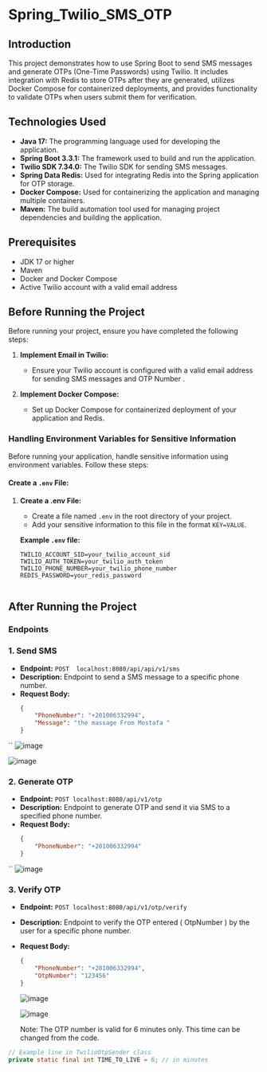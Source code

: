 # Spring_Twilio_SMS_OTP

## Introduction
This project demonstrates how to use Spring Boot to send SMS messages and generate OTPs (One-Time Passwords) using Twilio. It includes integration with Redis to store OTPs after they are generated, utilizes Docker Compose for containerized deployments, and provides functionality to validate OTPs when users submit them for verification.


## Technologies Used

- **Java 17:** The programming language used for developing the application.
- **Spring Boot 3.3.1:** The framework used to build and run the application.
- **Twilio SDK 7.34.0:** The Twilio SDK for sending SMS messages.
- **Spring Data Redis:** Used for integrating Redis into the Spring application for OTP storage.
- **Docker Compose:** Used for containerizing the application and managing multiple containers.
- **Maven:** The build automation tool used for managing project dependencies and building the application.


## Prerequisites
- JDK 17 or higher
- Maven
- Docker and Docker Compose
- Active Twilio account with a valid email address

## Before Running the Project

Before running your project, ensure you have completed the following steps:

1. **Implement Email in Twilio:**
   - Ensure your Twilio account is configured with a valid email address for sending SMS messages and OTP Number .

2. **Implement Docker Compose:**
   - Set up Docker Compose for containerized deployment of your application and Redis.

### Handling Environment Variables for Sensitive Information

Before running your application, handle sensitive information using environment variables. Follow these steps:

#### Create a `.env` File:

1. **Create a .env File:**
   - Create a file named `.env` in the root directory of your project.
   - Add your sensitive information to this file in the format `KEY=VALUE`.

   **Example `.env` file:**
   ```plaintext
   TWILIO_ACCOUNT_SID=your_twilio_account_sid
   TWILIO_AUTH_TOKEN=your_twilio_auth_token
   TWILIO_PHONE_NUMBER=your_twilio_phone_number
   REDIS_PASSWORD=your_redis_password


## After Running the Project

### Endpoints

### 1. Send SMS

- **Endpoint:** `POST  localhost:8080/api/api/v1/sms`
- **Description:** Endpoint to send a SMS message to a specific phone number.
- **Request Body:**
  ```json
  {
      "PhoneNumber": "+201006332994",
      "Message": "the massage From Mostafa "
  }

``
![image](https://github.com/user-attachments/assets/a7922cd1-5d85-4e8b-88cc-c3c01966445c)

![image](https://github.com/user-attachments/assets/d166a4bc-ebf5-4ea8-9cdf-f9d0c6ed44bd)


  ### 2. Generate OTP

- **Endpoint:** `POST localhost:8080/api/v1/otp`
- **Description:** Endpoint to generate OTP and send it via SMS to a specified phone number.
- **Request Body:**
  ```json
  {
      "PhoneNumber": "+201006332994"
  }

``
  ![image](https://github.com/user-attachments/assets/86f8abd2-386b-415f-aff7-d54d384c7edd)


### 3. Verify OTP

- **Endpoint:** `POST localhost:8080/api/v1/otp/verify `
- **Description:** Endpoint to verify the OTP entered ( OtpNumber ) by the user for a specific phone number.
- **Request Body:**
  ```json
  {
      "PhoneNumber": "+201006332994",
      "OtpNumber": "123456"
  }

  ```
  ![image](https://github.com/user-attachments/assets/13652bbc-a987-4302-b444-30b09fee436b)

  ![image](https://github.com/user-attachments/assets/71f3fc66-f9b7-4f38-a9a0-7ff30f6f61ea)


  Note: The OTP number is valid for 6 minutes only. This time can be changed from the code.

```java
// Example line in TwilioOtpSender class
private static final int TIME_TO_LIVE = 6; // in minutes

```

  


  

